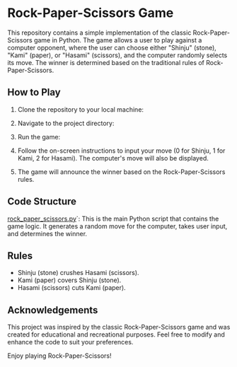 # Rock-Paper-Scissors Game

This repository contains a simple implementation of the classic Rock-Paper-Scissors game in Python. The game allows a user to play against a computer opponent, where the user can choose either "Shinju" (stone), "Kami" (paper), or "Hasami" (scissors), and the computer randomly selects its move. The winner is determined based on the traditional rules of Rock-Paper-Scissors.

## How to Play

1. Clone the repository to your local machine:

2. Navigate to the project directory:

3. Run the game:

4. Follow the on-screen instructions to input your move (0 for Shinju, 1 for Kami, 2 for Hasami). The computer's move will also be displayed.

5. The game will announce the winner based on the Rock-Paper-Scissors rules.

## Code Structure

[rock_paper_scissors.py](https://github.com/Omkarpote28/Chronicles-Oceanic-Clash/blob/main/rock_paper_Scissors.py)`: This is the main Python script that contains the game logic. It generates a random move for the computer, takes user input, and determines the winner.

## Rules

- Shinju (stone) crushes Hasami (scissors).
- Kami (paper) covers Shinju (stone).
- Hasami (scissors) cuts Kami (paper).

## Acknowledgements

This project was inspired by the classic Rock-Paper-Scissors game and was created for educational and recreational purposes. Feel free to modify and enhance the code to suit your preferences.

Enjoy playing Rock-Paper-Scissors!
